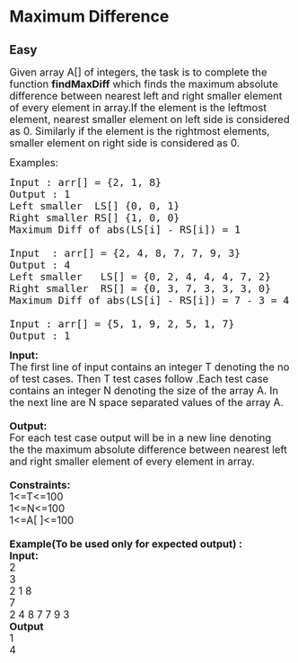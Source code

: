 # Maximum Difference
## Easy 
<div class="problem-statement" style="user-select: auto;">
                <p style="user-select: auto;"></p><p style="user-select: auto;"><span style="font-size: 18px; user-select: auto;">Given array A[] of integers, the task is to complete the function <strong style="user-select: auto;">findMaxDiff</strong>&nbsp;which finds the maximum absolute difference between nearest left and right smaller element of every element in array.If the element is the&nbsp;leftmost element, nearest smaller element on left side is considered as 0. Similarly if the element is the&nbsp;rightmost elements, smaller element on right side is considered as 0.</span></p>

<p style="user-select: auto;"><span style="font-size: 18px; user-select: auto;">Examples:</span></p>

<pre style="user-select: auto;"><span style="font-size: 18px; user-select: auto;">Input : arr[] = {2, 1, 8}
Output : 1
Left smaller  LS[] {0, 0, 1}
Right smaller RS[] {1, 0, 0}
Maximum Diff of abs(LS[i] - RS[i]) = 1 

Input  : arr[] = {2, 4, 8, 7, 7, 9, 3}
Output : 4
Left smaller   LS[] = {0, 2, 4, 4, 4, 7, 2}
Right smaller  RS[] = {0, 3, 7, 3, 3, 3, 0}
Maximum Diff of abs(LS[i] - RS[i]) = 7 - 3 = 4 

Input : arr[] = {5, 1, 9, 2, 5, 1, 7}
Output : 1</span></pre>

<p style="user-select: auto;"><span style="font-size: 18px; user-select: auto;"><strong style="user-select: auto;">Input:</strong><br style="user-select: auto;">
The first line of input contains an integer T denoting the no of test cases. Then T test cases follow .Each test case contains an integer N denoting the size of the array A. In the next line are N space separated values of the array A.<br style="user-select: auto;">
<br style="user-select: auto;">
<strong style="user-select: auto;">Output:</strong><br style="user-select: auto;">
For each test case output will be in a new line denoting the&nbsp;the maximum absolute difference between nearest left and right smaller element of every element in array.<br style="user-select: auto;">
<br style="user-select: auto;">
<strong style="user-select: auto;">Constraints:</strong><br style="user-select: auto;">
1&lt;=T&lt;=100<br style="user-select: auto;">
1&lt;=N&lt;=100<br style="user-select: auto;">
1&lt;=A[ ]&lt;=100<br style="user-select: auto;">
<br style="user-select: auto;">
<strong style="user-select: auto;">Example(To be used only for expected output) :<br style="user-select: auto;">
Input:</strong><br style="user-select: auto;">
2<br style="user-select: auto;">
3<br style="user-select: auto;">
2 1 8<br style="user-select: auto;">
7<br style="user-select: auto;">
2&nbsp;4&nbsp;8&nbsp;7&nbsp;7&nbsp;9&nbsp;3<br style="user-select: auto;">
<strong style="user-select: auto;">Output</strong><br style="user-select: auto;">
1<br style="user-select: auto;">
4</span></p>
 <p style="user-select: auto;"></p>
            </div>